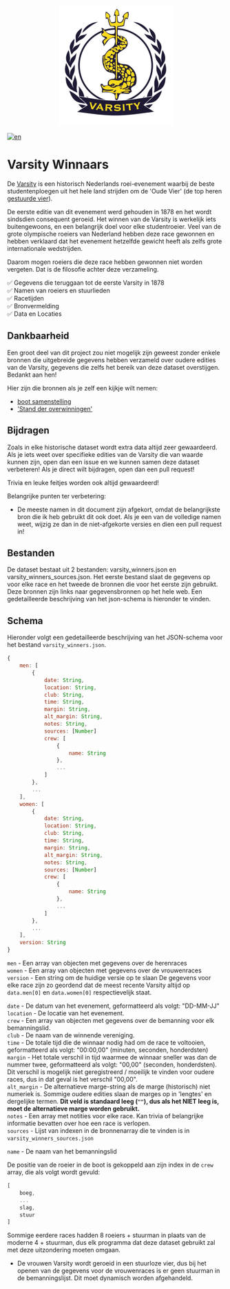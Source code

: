 <p align="center">
  <img src="https://raw.githubusercontent.com/Coenicorn/varsity-winners/master/varsity.png" />
</p>

[![en](https://img.shields.io/badge/lang-en-green)](https://github.com/Coenicorn/varsity-winners/blob/master/README.md)


# Varsity Winnaars

De [Varsity](https://knsrb.nl/varsity/) is een historisch Nederlands roei-evenement waarbij de beste studentenploegen uit het hele land strijden om de 'Oude Vier' (de top heren [gestuurde vier](https://nl.wikipedia.org/wiki/Gestuurde_vier)).

De eerste editie van dit evenement werd gehouden in 1878 en het wordt sindsdien consequent geroeid. Het winnen van de Varsity is werkelijk iets buitengewoons, en een belangrijk doel voor elke studentroeier. Veel van de grote olympische roeiers van Nederland hebben deze race gewonnen en hebben verklaard dat het evenement hetzelfde gewicht heeft als zelfs grote internationale wedstrijden.

Daarom mogen roeiers die deze race hebben gewonnen niet worden vergeten. Dat is de filosofie achter deze verzameling.

:white_check_mark: Gegevens die teruggaan tot de eerste Varsity in 1878
<br>
:white_check_mark: Namen van roeiers en stuurlieden
<br>
:white_check_mark: Racetijden
<br>
:white_check_mark: Bronvermelding
<br>
:white_check_mark: Data en Locaties

## Dankbaarheid

Een groot deel van dit project zou niet mogelijk zijn geweest zonder enkele bronnen die uitgebreide gegevens hebben verzameld over oudere edities van de Varsity, gegevens die zelfs het bereik van deze dataset overstijgen. Bedankt aan hen!

Hier zijn die bronnen als je zelf een kijkje wilt nemen:
- [boot samenstelling](https://web.archive.org/web/20030918025009/http://www.mijnlieff.nl/sport/roeien/varsity/varsity%20matrix.pdf)
- ['Stand der overwinningen'](https://web.archive.org/web/20080412011202/http://www.knsrb.nl/index.php?id=189%2C0%2C0%2C1%2C0%2C0)

## Bijdragen

Zoals in elke historische dataset wordt extra data altijd zeer gewaardeerd. Als je iets weet over specifieke edities van de Varsity die van waarde kunnen zijn, open dan een issue en we kunnen samen deze dataset verbeteren! Als je direct wilt bijdragen, open dan een pull request!

Trivia en leuke feitjes worden ook altijd gewaardeerd!

Belangrijke punten ter verbetering:

* De meeste namen in dit document zijn afgekort, omdat de belangrijkste bron die ik heb gebruikt dit ook doet. Als je een van de volledige namen weet, wijzig ze dan in de niet-afgekorte versies en dien een pull request in!

## Bestanden

De dataset bestaat uit 2 bestanden: varsity_winners.json en varsity_winners_sources.json. Het eerste bestand slaat de gegevens op voor elke race en het tweede de bronnen die voor het eerste zijn gebruikt. Deze bronnen zijn links naar gegevensbronnen op het hele web. Een gedetailleerde beschrijving van het json-schema is hieronder te vinden.

## Schema

Hieronder volgt een gedetailleerde beschrijving van het JSON-schema voor het bestand `varsity_winners.json`.

```javascript
{
    men: [
        {
            date: String,
            location: String,
            club: String,
            time: String,
            margin: String,
            alt_margin: String,
            notes: String,
            sources: [Number]
            crew: [
                {
                    name: String
                },
                ...
            ]
        },
        ...
    ],
    women: [
        {
            date: String,
            location: String,
            club: String,
            time: String,
            margin: String,
            alt_margin: String,
            notes: String,
            sources: [Number]
            crew: [
                {
                    name: String
                },
                ...
            ]
        },
        ...
    ],
    version: String
}
```

`men` - Een array van objecten met gegevens over de herenraces
<br>
`women` - Een array van objecten met gegevens over de vrouwenraces
<br>
`version` - Een string om de huidige versie op te slaan
De gegevens voor elke race zijn zo geordend dat de meest recente Varsity altijd op `data.men[0]` en `data.women[0]` respectievelijk staat.

`date` - De datum van het evenement, geformatteerd als volgt: "DD-MM-JJ"
<br>
`location` - De locatie van het evenement.
<br>
`crew` - Een array van objecten met gegevens over de bemanning voor elk bemanningslid.
<br>
`club` - De naam van de winnende vereniging.
<br>
`time` - De totale tijd die de winnaar nodig had om de race te voltooien, geformatteerd als volgt: "00:00,00" (minuten, seconden, honderdsten)
<br>
`margin` - Het totale verschil in tijd waarmee de winnaar sneller was dan de nummer twee, geformatteerd als volgt: "00,00" (seconden, honderdsten).
Dit verschil is mogelijk niet geregistreerd / moeilijk te vinden voor oudere races, dus in dat geval is het verschil "00,00".
<br>
`alt_margin` - De alternatieve marge-string als de marge (historisch) niet numeriek is. Sommige oudere edities slaan de marges op in 'lengtes' en dergelijke termen. <b>Dit veld is standaard leeg (`""`), dus als het NIET leeg is, moet de alternatieve marge worden gebruikt.</b>
<br>
`notes` - Een array met notities voor elke race. Kan trivia of belangrijke informatie bevatten over hoe een race is verlopen.
<br>
`sources` - Lijst van indexen in de bronnenarray die te vinden is in `varsity_winners_sources.json`

`name` - De naam van het bemanningslid

De positie van de roeier in de boot is gekoppeld aan zijn index in de `crew` array, die als volgt wordt gevuld:
<br>
```javascript
[
    boeg,
    ...
    slag,
    stuur
]
```

Sommige eerdere races hadden 8 roeiers + stuurman in plaats van de moderne 4 + stuurman, dus elk programma dat deze dataset gebruikt zal met deze uitzondering moeten omgaan.

* De vrouwen Varsity wordt geroeid in een stuurloze vier, dus bij het openen van de gegevens voor de vrouwenraces is er geen stuurman in de bemanningslijst. Dit moet dynamisch worden afgehandeld.
